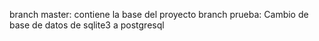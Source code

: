 branch master: contiene la base del proyecto
branch prueba: Cambio de base de datos de sqlite3 a postgresql
